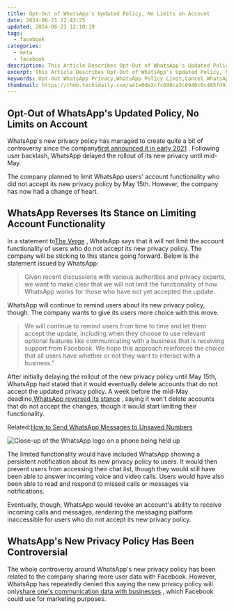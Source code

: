 ```yaml
---
title: Opt-Out of WhatsApp's Updated Policy, No Limits on Account
date: 2024-06-21 22:43:25
updated: 2024-06-23 12:10:19
tags:
  - facebook
categories:
  - meta
  - facebook
description: This Article Describes Opt-Out of WhatsApp's Updated Policy, No Limits on Account
excerpt: This Article Describes Opt-Out of WhatsApp's Updated Policy, No Limits on Account
keywords: Opt-Out WhatsApp Privacy,WhatsApp Policy Limit,Cancel WhatsApp Update,Bypass WhatsApp Restriction,Unlimited WhatsApp Accounts,Stop WhatsApp Policies,Freedom From WhatsApp Rules
thumbnail: https://thmb.techidaily.com/a41e0de2cfc698ca3c0940c0c485fd915185405a99674b771fae0aecdd94d3b1.jpg
---
```


## Opt-Out of WhatsApp's Updated Policy, No Limits on Account

 WhatsApp's new privacy policy has managed to create quite a bit of controversy since the company[first announced it in early 2021](https://www.makeuseof.com/whatsapp-forces-share-data-with-facebook/) . Following user backlash, WhatsApp delayed the rollout of its new privacy until mid-May.

 The company planned to limit WhatsApp users' account functionality who did not accept its new privacy policy by May 15th. However, the company has now had a change of heart.

## WhatsApp Reverses Its Stance on Limiting Account Functionality

 In a statement to[The Verge](https://www.theverge.com/2021/5/28/22458805/whatsapp-privacy-policy-no-plans-limit-functionality) , WhatsApp says that it will not limit the account functionality of users who do not accept its new privacy policy. The company will be sticking to this stance going forward. Below is the statement issued by WhatsApp:

> Given recent discussions with various authorities and privacy experts, we want to make clear that we will not limit the functionality of how WhatsApp works for those who have not yet accepted the update.

 WhatsApp will continue to remind users about its new privacy policy, though. The company wants to give its users more choice with this move.

> We will continue to remind users from time to time and let them accept the update, including when they choose to use relevant optional features like communicating with a business that is receiving support from Facebook. We hope this approach reinforces the choice that all users have whether or not they want to interact with a business.”

 After initially delaying the rollout of the new privacy policy until May 15th, WhatsApp had stated that it would eventually delete accounts that do not accept the updated privacy policy. A week before the mid-May deadline,[WhatsApp reversed its stance](https://www.makeuseof.com/whatsapp-drops-may-15-deadline-accepting-new-privacy-policy/) , saying it won't delete accounts that do not accept the changes, though it would start limiting their functionality.

 Related:[How to Send WhatsApp Messages to Unsaved Numbers](https://www.makeuseof.com/send-whatsapp-messages-to-unsaved-numbers/)

![Close-up of the WhatsApp logo on a phone being held up](https://static1.makeuseofimages.com/wordpress/wp-content/uploads/2021/05/India-Not-Backing-Down-WhatsApp-Featured.jpg)

 The limited functionality would have included WhatsApp showing a persistent notification about its new privacy policy to users. It would then prevent users from accessing their chat list, though they would still have been able to answer incoming voice and video calls. Users would have also been able to read and respond to missed calls or messages via notifications.

 Eventually, though, WhatsApp would revoke an account's ability to receive incoming calls and messages, rendering the messaging platform inaccessible for users who do not accept its new privacy policy.

## WhatsApp's New Privacy Policy Has Been Controversial

 The whole controversy around WhatsApp's new privacy policy has been related to the company sharing more user data with Facebook. However, WhatsApp has repeatedly denied this saying the new privacy policy will only[share one's communication data with businesses](https://www.makeuseof.com/whatsapp-delays-privacy-policy-facebook-data-sharing-controversy/) , which Facebook could use for marketing purposes.


<ins class="adsbygoogle"
     style="display:block"
     data-ad-format="autorelaxed"
     data-ad-client="ca-pub-7571918770474297"
     data-ad-slot="1223367746"></ins>



<ins class="adsbygoogle"
     style="display:block"
     data-ad-client="ca-pub-7571918770474297"
     data-ad-slot="8358498916"
     data-ad-format="auto"
     data-full-width-responsive="true"></ins>
